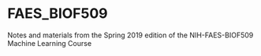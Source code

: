 # FAES_BIOF509
Notes and materials from the Spring 2019 edition of the NIH-FAES-BIOF509 Machine Learning Course
